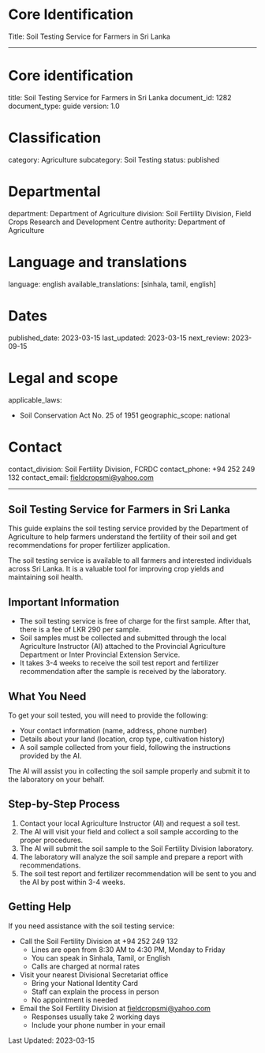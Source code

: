 # Core Identification
Title: Soil Testing Service for Farmers in Sri Lanka

---
# Core identification
title: Soil Testing Service for Farmers in Sri Lanka
document_id: 1282
document_type: guide
version: 1.0

# Classification
category: Agriculture
subcategory: Soil Testing
status: published

# Departmental
department: Department of Agriculture
division: Soil Fertility Division, Field Crops Research and Development Centre
authority: Department of Agriculture

# Language and translations
language: english
available_translations: [sinhala, tamil, english]

# Dates
published_date: 2023-03-15
last_updated: 2023-03-15
next_review: 2023-09-15

# Legal and scope
applicable_laws:
 - Soil Conservation Act No. 25 of 1951
geographic_scope: national

# Contact
contact_division: Soil Fertility Division, FCRDC
contact_phone: +94 252 249 132
contact_email: fieldcropsmi@yahoo.com

---

## Soil Testing Service for Farmers in Sri Lanka

This guide explains the soil testing service provided by the Department of Agriculture to help farmers understand the fertility of their soil and get recommendations for proper fertilizer application.

The soil testing service is available to all farmers and interested individuals across Sri Lanka. It is a valuable tool for improving crop yields and maintaining soil health.

## Important Information

- The soil testing service is free of charge for the first sample. After that, there is a fee of LKR 290 per sample.
- Soil samples must be collected and submitted through the local Agriculture Instructor (AI) attached to the Provincial Agriculture Department or Inter Provincial Extension Service.
- It takes 3-4 weeks to receive the soil test report and fertilizer recommendation after the sample is received by the laboratory.

## What You Need

To get your soil tested, you will need to provide the following:

- Your contact information (name, address, phone number)
- Details about your land (location, crop type, cultivation history)
- A soil sample collected from your field, following the instructions provided by the AI.

The AI will assist you in collecting the soil sample properly and submit it to the laboratory on your behalf.

## Step-by-Step Process

1. Contact your local Agriculture Instructor (AI) and request a soil test.
2. The AI will visit your field and collect a soil sample according to the proper procedures.
3. The AI will submit the soil sample to the Soil Fertility Division laboratory.
4. The laboratory will analyze the soil sample and prepare a report with recommendations.
5. The soil test report and fertilizer recommendation will be sent to you and the AI by post within 3-4 weeks.

## Getting Help

If you need assistance with the soil testing service:

- Call the Soil Fertility Division at +94 252 249 132
    - Lines are open from 8:30 AM to 4:30 PM, Monday to Friday
    - You can speak in Sinhala, Tamil, or English
    - Calls are charged at normal rates
- Visit your nearest Divisional Secretariat office
    - Bring your National Identity Card
    - Staff can explain the process in person
    - No appointment is needed
- Email the Soil Fertility Division at fieldcropsmi@yahoo.com
    - Responses usually take 2 working days
    - Include your phone number in your email

Last Updated: 2023-03-15